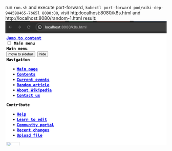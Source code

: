 run `run.sh`
and execute port-forward, `kubectl port-forward pod/wiki-dep-944598465-7b65l 8080:80`, visit http:localhost:8080/k8s.html
and http://localhost:8080/random-1.html
result:
![img.png](img.png)
